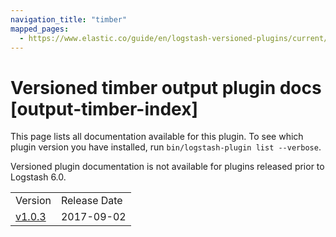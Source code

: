 ```yaml
---
navigation_title: "timber"
mapped_pages:
  - https://www.elastic.co/guide/en/logstash-versioned-plugins/current/output-timber-index.html
---
```


# Versioned timber output plugin docs [output-timber-index]

This page lists all documentation available for this plugin. To see which plugin version you have installed, run `bin/logstash-plugin list --verbose`.

Versioned plugin documentation is not available for plugins released prior to Logstash 6.0.

| | |
| :- | :- |
| Version | Release Date |
| [v1.0.3](v1-0-3-plugins-outputs-timber.md) | 2017-09-02 |
